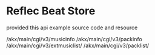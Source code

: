 # Reflec Beat Store

provided this api example source code and resource

/akx/main/cgi/v3/musicinfo
/akx/main/cgi/v3/packinfo
/akx/main/cgi/v3/extmusiclist/
/akx/main/cgi/v3/packlist/